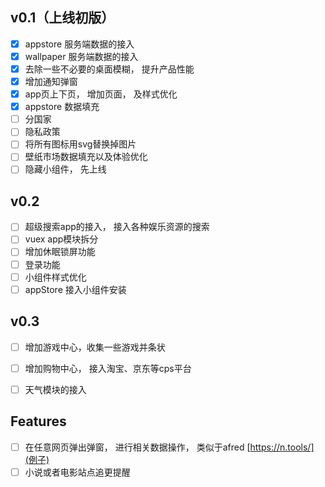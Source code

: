 ## v0.1（上线初版）
- [x] appstore 服务端数据的接入
- [x] wallpaper 服务端数据的接入
- [x] 去除一些不必要的桌面模糊， 提升产品性能
- [x] 增加通知弹窗
- [x] app页上下页， 增加页面， 及样式优化
- [x] appstore 数据填充
- [ ] 分国家
- [ ] 隐私政策
- [ ] 将所有图标用svg替换掉图片
- [ ] 壁纸市场数据填充以及体验优化
- [ ] 隐藏小组件， 先上线

## v0.2
- [ ] 超级搜索app的接入， 接入各种娱乐资源的搜索
- [ ] vuex app模块拆分
- [ ] 增加休眠锁屏功能
- [ ] 登录功能
- [ ] 小组件样式优化
- [ ] appStore 接入小组件安装

## v0.3
- [ ] 增加游戏中心，收集一些游戏并条状 
- [ ] 增加购物中心， 接入淘宝、京东等cps平台 
- [ ] 天气模块的接入


## Features
- [ ] 在任意网页弹出弹窗， 进行相关数据操作， 类似于afred [https://n.tools/](例子)
- [ ] 小说或者电影站点追更提醒
